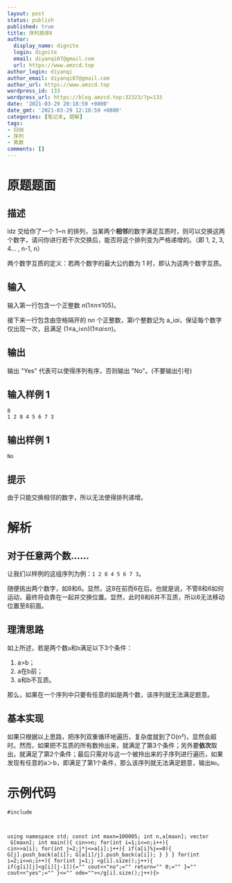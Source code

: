 ```yaml
---
layout: post
status: publish
published: true
title: 序列排序Ⅱ
author:
  display_name: dignite
  login: dignite
  email: diyanqi07@gmail.com
  url: https://www.amzcd.top
author_login: diyanqi
author_email: diyanqi07@gmail.com
author_url: https://www.amzcd.top
wordpress_id: 133
wordpress_url: https://blog.amzcd.top:32323/?p=133
date: '2021-03-29 20:18:59 +0800'
date_gmt: '2021-03-29 12:18:59 +0800'
categories: [笔记本, 题解]
tags:
- 归纳
- 序列
- 素数
comments: []
---
```




  <p>
   <!-- wp:heading {"level":1} --></p>
  <h1>原题题面</h1>
  <p>
   <!-- /wp:heading --></p>
  <p>
   <!-- wp:heading --></p>
  <h2>描述</h2>
  <p>
   <!-- /wp:heading --></p>
  <p>
   <!-- wp:paragraph --></p>
  <p>ldz 交给你了一个 1~n 的排列，当某两个<strong>相邻</strong>的数字满足互质时，则可以交换这两个数字，请问你进行若干次交换后，能否将这个排列变为严格递增的。（即 1, 2, 3, 4... , n-1, n）</p>
  <p>
   <!-- /wp:paragraph --></p>
  <p>
   <!-- wp:paragraph --></p>
  <p>两个数字互质的定义：若两个数字的最大公约数为 1 时，即认为这两个数字互质。</p>
  <p>
   <!-- /wp:paragraph --></p>
  <p>
   <!-- wp:heading --></p>
  <h2>输入</h2>
  <p>
   <!-- /wp:heading --></p>
  <p>
   <!-- wp:paragraph --></p>
  <p>输入第一行包含一个正整数&nbsp;<em>n</em>(1≤<em>n</em>≤105)。</p>
  <p>
   <!-- /wp:paragraph --></p>
  <p>
   <!-- wp:paragraph --></p>
  <p>接下来一行包含由空格隔开的&nbsp;n<em>n</em>&nbsp;个正整数，第i个整数记为&nbsp;a_i<em>a</em><em>i</em>​，保证每个数字仅出现一次，且满足&nbsp;(1≤a_i≤n)(1≤<em>a</em><em>i</em>​≤<em>n</em>)。</p>
  <p>
   <!-- /wp:paragraph --></p>
  <p>
   <!-- wp:heading --></p>
  <h2>输出</h2>
  <p>
   <!-- /wp:heading --></p>
  <p>
   <!-- wp:paragraph --></p>
  <p>输出 &quot;Yes&quot; 代表可以使得序列有序，否则输出 &quot;No&quot;。(不要输出引号)</p>
  <p>
   <!-- /wp:paragraph --></p>
  <p>
   <!-- wp:heading --></p>
  <h2>输入样例 1&nbsp;</h2>
  <p>
   <!-- /wp:heading --></p>
  <p>
   <!-- wp:code --></p>
  <pre class="wp-block-code"><code>8
1 2 8 4 5 6 7 3</code></pre>
  <p>
   <!-- /wp:code --></p>
  <p>
   <!-- wp:heading --></p>
  <h2>输出样例 1</h2>
  <p>
   <!-- /wp:heading --></p>
  <p>
   <!-- wp:code --></p>
  <pre class="wp-block-code"><code>No</code></pre>
  <p>
   <!-- /wp:code --></p>
  <p>
   <!-- wp:heading --></p>
  <h2>提示</h2>
  <p>
   <!-- /wp:heading --></p>
  <p>
   <!-- wp:paragraph --></p>
  <p>由于只能交换相邻的数字，所以无法使得排列递增。</p>
  <p>
   <!-- /wp:paragraph --></p>
  <p>
   <!-- wp:heading {"level":1} --></p>
  <h1>解析</h1>
  <p>
   <!-- /wp:heading --></p>
  <p>
   <!-- wp:heading --></p>
  <h2>对于任意两个数……</h2>
  <p>
   <!-- /wp:heading --></p>
  <p>
   <!-- wp:paragraph --></p>
  <p>让我们以样例的这组序列为例：<code>1 2 8 4 5 6 7 3</code>。</p>
  <p>
   <!-- /wp:paragraph --></p>
  <p>
   <!-- wp:paragraph --></p>
  <p>随便挑出两个数字，如8和6。显然，这8在前而6在后。也就是说，不管8和6如何运动，最终将会靠在一起并交换位置。显然，此时8和6并不互质，所以6无法移动位置至8前面。</p>
  <p>
   <!-- /wp:paragraph --></p>
  <p>
   <!-- wp:heading --></p>
  <h2>理清思路</h2>
  <p>
   <!-- /wp:heading --></p>
  <p>
   <!-- wp:paragraph --></p>
  <p>如上所述，若是两个数<code>a</code>和<code>b</code>满足以下3个条件：</p>
  <p>
   <!-- /wp:paragraph --></p>
  <p>
   <!-- wp:list {"ordered":true} --></p>
  <ol>
   <li>a&gt;b；</li>
   <li>a在b前；</li>
   <li>a和b不互质。</li>
  </ol>
  <p>
   <!-- /wp:list --></p>
  <p>
   <!-- wp:paragraph --></p>
  <p>那么，如果在一个序列中只要有任意的如是两个数，该序列就无法满足题意。</p>
  <p>
   <!-- /wp:paragraph --></p>
  <p>
   <!-- wp:heading --></p>
  <h2>基本实现</h2>
  <p>
   <!-- /wp:heading --></p>
  <p>
   <!-- wp:paragraph --></p>
  <p>如果只根据以上思路，把序列双重循环地遍历，复杂度就到了O(n&sup2;)，显然会超时。然而，如果把不互质的所有数拎出来，就满足了第3个条件；另外要<strong>依次</strong>取出，就满足了第2个条件；最后只需对与这一个被拎出来的子序列进行遍历，如果发现有任意的a＞b，即满足了第1个条件，那么该序列就无法满足题意，输出<code>No</code>。</p>
  <p>
   <!-- /wp:paragraph --></p>
  <p>
   <!-- wp:heading {"level":1} --></p>
  <h1>示例代码</h1>
  <p>
   <!-- /wp:heading --></p>
  <p>
   <!-- wp:code --></p>
  <pre class="wp-block-code"><code>#include
    <bits tdc++.h="">

using namespace std;
const int maxn=100005;
int n,a[maxn];
vector
     <int>
       G[maxn];
int main(){
	cin&gt;&gt;n;
	for(int i=1;i&lt;=n;i++){
		cin&gt;&gt;a[i];
		for(int j=2;j*j&lt;=a[i];j++){
			if(a[i]%j==0){
				G[j].push_back(a[i]);
				G[a[i]/j].push_back(a[i]);
			}
		}
	}
	for(int i=2;i&lt;=n;i++){
		for(int j=1;j
      <g&#91;i].size();j++){ if(g&#91;i]&#91;j]<g&#91;i]&#91;j-1]){="" cout<<"no";="" return="" 0;="" }="" cout<<"yes";="" }<="" ode=""></g&#91;i].size();j++){>
     </int>
    </bits></code></pre>
  <code> <p>
    <!-- /wp:code --></p> </code>


